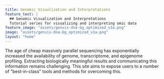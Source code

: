 ```yaml
---
title: Genomic Visualization and Interpretations
feature_text: |
  ## Genomic Visualization and Interpretations
  Tutorial series for visualizing and interpreting omic data
feature_image: "assets/genvis-dna-bg_optimized_v1a.png"
image: "assets/genvis-dna-bg_optimized_v1a.png"
layout: "home"
---
```


The age of cheap massively parallel sequencing has exponentially increased the availability of genome, transcriptome, and epigenome profiling. Extracting biologically meaningful results and communicating this information remains challenging. This site aims to expose users to a number of "best-in-class" tools and methods for overcoming this.
